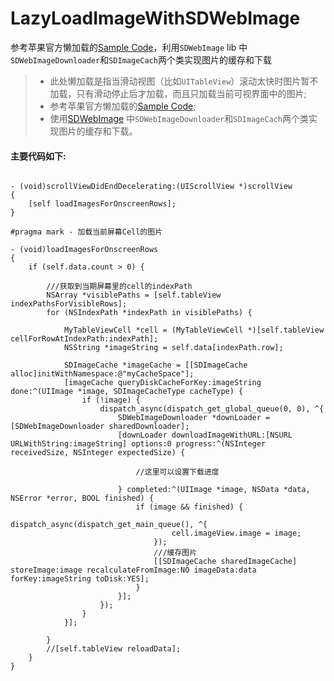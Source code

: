 # LazyLoadImageWithSDWebImage

参考苹果官方懒加载的[Sample Code](https://developer.apple.com/library/ios/samplecode/LazyTableImages/Introduction/Intro.html#//apple_ref/doc/uid/DTS40009394)，利用`SDWebImage` lib 中`SDWebImageDownloader`和`SDImageCach`两个类实现图片的缓存和下载

>* 此处懒加载是指当滑动视图（比如`UITableView`）滚动太快时图片暂不加载，只有滑动停止后才加载，而且只加载当前可视界面中的图片;
>* 参考苹果官方懒加载的[Sample Code](https://developer.apple.com/library/ios/samplecode/LazyTableImages/Introduction/Intro.html#//apple_ref/doc/uid/DTS40009394);
>* 使用[SDWebImage](https://github.com/rs/SDWebImage) 中`SDWebImageDownloader`和`SDImageCach`两个类实现图片的缓存和下载。

#### 主要代码如下:

```objc

- (void)scrollViewDidEndDecelerating:(UIScrollView *)scrollView
{
    [self loadImagesForOnscreenRows];
}

#pragma mark - 加载当前屏幕Cell的图片

- (void)loadImagesForOnscreenRows
{
    if (self.data.count > 0) {
        
        ///获取到当期屏幕里的cell的indexPath
        NSArray *visiblePaths = [self.tableView indexPathsForVisibleRows];
        for (NSIndexPath *indexPath in visiblePaths) {
            
            MyTableViewCell *cell = (MyTableViewCell *)[self.tableView cellForRowAtIndexPath:indexPath];
            NSString *imageString = self.data[indexPath.row];
            
            SDImageCache *imageCache = [[SDImageCache alloc]initWithNamespace:@"myCacheSpace"];
            [imageCache queryDiskCacheForKey:imageString done:^(UIImage *image, SDImageCacheType cacheType) {
                if (!image) {
                    dispatch_async(dispatch_get_global_queue(0, 0), ^{
                        SDWebImageDownloader *downLoader = [SDWebImageDownloader sharedDownloader];
                        [downLoader downloadImageWithURL:[NSURL URLWithString:imageString] options:0 progress:^(NSInteger receivedSize, NSInteger expectedSize) {
                            
                            //这里可以设置下载进度
                            
                        } completed:^(UIImage *image, NSData *data, NSError *error, BOOL finished) {
                            if (image && finished) {
                                dispatch_async(dispatch_get_main_queue(), ^{
                                    cell.imageView.image = image;
                                });
                                ///缓存图片
                                [[SDImageCache sharedImageCache] storeImage:image recalculateFromImage:NO imageData:data forKey:imageString toDisk:YES];
                            }
                        }];
                    });
                }
            }];
            
        }
        //[self.tableView reloadData];
    }
}

```


